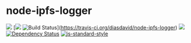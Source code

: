 node-ipfs-logger
================

[![](https://img.shields.io/badge/made%20by-Protocol%20Labs-blue.svg?style=flat-square)](http://ipn.io) [[![](https://img.shields.io/badge/freenode-%23ipfs-blue.svg?style=flat-square)](http://webchat.freenode.net/?channels=%23ipfs) ![Build Status](https://travis-ci.org/diasdavid/node-ipfs-logger.svg?style=flat-square)](https://travis-ci.org/diasdavid/node-ipfs-logger) ![](https://img.shields.io/badge/coverage-%3F-yellow.svg?style=flat-square) [![Dependency Status](https://david-dm.org/diasdavid/node-ipfs-logger.svg?style=flat-square)](https://david-dm.org/diasdavid/node-ipfs-logger) [![js-standard-style](https://img.shields.io/badge/code%20style-standard-brightgreen.svg?style=flat-square)](https://github.com/feross/standard)
